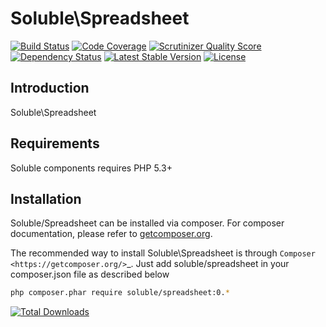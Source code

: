 # Soluble\Spreadsheet

[![Build Status](https://travis-ci.org/belgattitude/solublecomponents.png?branch=master)](https://travis-ci.org/belgattitude/solublecomponents)
[![Code Coverage](https://scrutinizer-ci.com/g/belgattitude/solublecomponents/badges/coverage.png?s=aaa552f6313a3a50145f0e87b252c84677c22aa9)](https://scrutinizer-ci.com/g/belgattitude/solublecomponents/)
[![Scrutinizer Quality Score](https://scrutinizer-ci.com/g/belgattitude/solublecomponents/badges/quality-score.png?s=6f3ab91f916bf642f248e82c29857f94cb50bb33)](https://scrutinizer-ci.com/g/belgattitude/solublecomponents/)
[![Dependency Status](https://www.versioneye.com/user/projects/52cc2674ec137549700001f3/badge.png)](https://www.versioneye.com/user/projects/52cc2674ec137549700001f3)
[![Latest Stable Version](https://poser.pugx.org/soluble/spreadsheet/v/stable.svg)](https://packagist.org/packages/soluble/spreadsheet)
[![License](https://poser.pugx.org/soluble/soluble/spreadsheet/license.png)](https://packagist.org/packages/soluble/spreadsheet)

## Introduction

Soluble\Spreadsheet 

## Requirements

Soluble components requires PHP 5.3+


## Installation

Soluble/Spreadsheet can be installed via composer. For composer documentation, please refer to
[getcomposer.org](http://getcomposer.org/).


The recommended way to install Soluble\Spreadsheet is through `Composer <https://getcomposer.org/>`_.
Just add soluble/spreadsheet in your composer.json file as described below

```sh
php composer.phar require soluble/spreadsheet:0.*
```




[![Total Downloads](https://poser.pugx.org/soluble/spreadsheet/downloads.png)](https://packagist.org/packages/soluble/spreadsheet)


